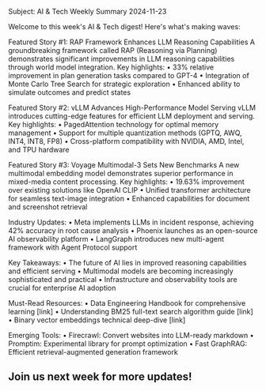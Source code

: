 Subject: AI & Tech Weekly Summary 2024-11-23

Welcome to this week's AI & Tech digest! Here's what's making waves:

Featured Story #1: RAP Framework Enhances LLM Reasoning Capabilities
A groundbreaking framework called RAP (Reasoning via Planning) demonstrates significant improvements in LLM reasoning capabilities through world model integration.
Key highlights:
• 33% relative improvement in plan generation tasks compared to GPT-4
• Integration of Monte Carlo Tree Search for strategic exploration
• Enhanced ability to simulate outcomes and predict states

Featured Story #2: vLLM Advances High-Performance Model Serving
vLLM introduces cutting-edge features for efficient LLM deployment and serving.
Key highlights:
• PagedAttention technology for optimal memory management
• Support for multiple quantization methods (GPTQ, AWQ, INT4, INT8, FP8)
• Cross-platform compatibility with NVIDIA, AMD, Intel, and TPU hardware

Featured Story #3: Voyage Multimodal-3 Sets New Benchmarks
A new multimodal embedding model demonstrates superior performance in mixed-media content processing.
Key highlights:
• 19.63% improvement over existing solutions like OpenAI CLIP
• Unified transformer architecture for seamless text-image integration
• Enhanced capabilities for document and screenshot retrieval

Industry Updates:
• Meta implements LLMs in incident response, achieving 42% accuracy in root cause analysis
• Phoenix launches as an open-source AI observability platform
• LangGraph introduces new multi-agent framework with Agent Protocol support

Key Takeaways:
• The future of AI lies in improved reasoning capabilities and efficient serving
• Multimodal models are becoming increasingly sophisticated and practical
• Infrastructure and observability tools are crucial for enterprise AI adoption

Must-Read Resources:
• Data Engineering Handbook for comprehensive learning [link]
• Understanding BM25 full-text search algorithm guide [link]
• Binary vector embeddings technical deep-dive [link]

Emerging Tools:
• Firecrawl: Convert websites into LLM-ready markdown
• Promptim: Experimental library for prompt optimization
• Fast GraphRAG: Efficient retrieval-augmented generation framework

Join us next week for more updates!
-------------------
